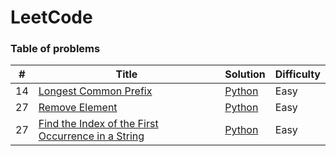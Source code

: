 LeetCode
========

### Table of problems


| # | Title | Solution | Difficulty | 
|---| ----- | -------- | ---------- |
|14|[Longest Common Prefix](https://leetcode.com/problems/longest-common-prefix/)|[Python](./src/14_Longest_Common_Prefix.py)|Easy|
|27|[Remove Element](https://leetcode.com/problems/remove-element/)|[Python](./src/27_Remove_Element.py)|Easy|
|27|[Find the Index of the First Occurrence in a String](https://leetcode.com/problems/find-the-index-of-the-first-occurrence-in-a-string/)|[Python](./src/28_Find_the_Index_of_the_First_Occurrence_in_a_String.py)|Easy|
